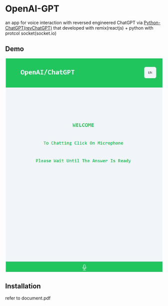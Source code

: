 # OpenAI-GPT

an app for voice interaction with reversed engineered ChatGPT via [Python-ChatGPT(revChatGPT)](https://github.com/acheong08/ChatGPT) that developed with remix(reactjs) + python with protcol socket(socket.io)

## Demo

![demo of app](/demo.png)

## Installation

refer to document.pdf
